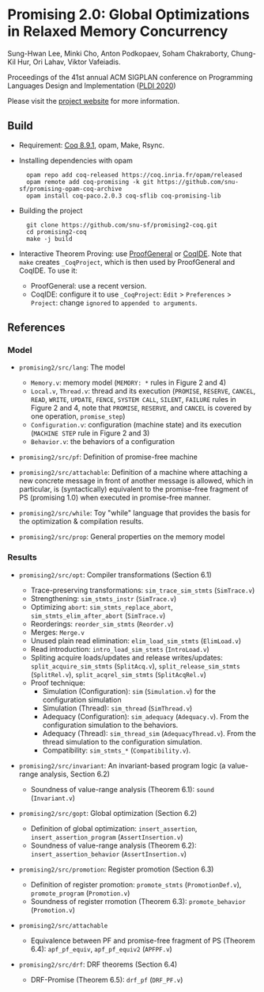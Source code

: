 # Promising 2.0: Global Optimizations in Relaxed Memory Concurrency

Sung-Hwan Lee, Minki Cho, Anton Podkopaev, Soham Chakraborty, Chung-Kil Hur, Ori Lahav, Viktor Vafeiadis.

Proceedings of the 41st annual ACM SIGPLAN conference on Programming Languages Design and Implementation ([PLDI 2020](https://conf.researchr.org/home/pldi-2020))

Please visit the [project website](https://sf.snu.ac.kr/promising2.0/) for more information.


## Build

- Requirement: [Coq 8.9.1](https://coq.inria.fr/download), opam, Make, Rsync.

- Installing dependencies with opam

        opam repo add coq-released https://coq.inria.fr/opam/released
        opam remote add coq-promising -k git https://github.com/snu-sf/promising-opam-coq-archive
        opam install coq-paco.2.0.3 coq-sflib coq-promising-lib

- Building the project

        git clone https://github.com/snu-sf/promising2-coq.git
        cd promising2-coq
        make -j build

- Interactive Theorem Proving: use [ProofGeneral](https://proofgeneral.github.io/) or [CoqIDE](https://coq.inria.fr/download).
  Note that `make` creates `_CoqProject`, which is then used by ProofGeneral and CoqIDE. To use it:
    + ProofGeneral: use a recent version.
    + CoqIDE: configure it to use `_CoqProject`: `Edit` > `Preferences` > `Project`: change `ignored` to `appended to arguments`.

## References

### Model

- `promising2/src/lang`: The model
    + `Memory.v`: memory model (`MEMORY: *` rules in Figure 2 and 4)
    + `Local.v`, `Thread.v`: thread and its execution
      (`PROMISE`, `RESERVE`, `CANCEL`, `READ`, `WRITE`, `UPDATE`, `FENCE`, `SYSTEM CALL`, `SILENT`, `FAILURE` rules in Figure 2 and 4,
       note that `PROMISE`, `RESERVE`, and `CANCEL` is covered by one operation, `promise_step`)
    + `Configuration.v`: configuration (machine state) and its execution (`MACHINE STEP` rule in Figure 2 and 3)
    + `Behavior.v`: the behaviors of a configuration

- `promising2/src/pf`: Definition of promise-free machine

- `promising2/src/attachable`: Definition of a machine where attaching a new concrete message in front of another message is allowed, which in particular,
  is (syntactically) equivalent to the promise-free fragment of PS (promising 1.0) when executed in promise-free manner.

- `promising2/src/while`: Toy "while" language that provides the basis for the optimization & compilation results.

- `promising2/src/prop`: General properties on the memory model

### Results

- `promising2/src/opt`: Compiler transformations (Section 6.1)
    + Trace-preserving transformations: `sim_trace_sim_stmts` (`SimTrace.v`)
    + Strengthening: `sim_stmts_instr` (`SimTrace.v`)
    + Optimizing `abort`: `sim_stmts_replace_abort`, `sim_stmts_elim_after_abort` (`SimTrace.v`)
    + Reorderings: `reorder_sim_stmts` (`Reorder.v`)
    + Merges: `Merge.v`
    + Unused plain read elimination: `elim_load_sim_stmts` (`ElimLoad.v`)
    + Read introduction: `intro_load_sim_stmts` (`IntroLoad.v`)
    + Spliting acquire loads/updates and release writes/updates:
        `split_acquire_sim_stmts` (`SplitAcq.v`), `split_release_sim_stmts` (`SplitRel.v`), `split_acqrel_sim_stmts` (`SplitAcqRel.v`)
    + Proof technique:
        * Simulation (Configuration): `sim` (`Simulation.v`) for the configuration simulation
        * Simulation (Thread): `sim_thread` (`SimThread.v`)
        * Adequacy (Configuration): `sim_adequacy` (`Adequacy.v`).  From the configuration simulation to the behaviors.
        * Adequacy (Thread): `sim_thread_sim` (`AdequacyThread.v`).  From the thread simulation to the configuration simulation.
        * Compatibility: `sim_stmts_*` (`Compatibility.v`).

- `promising2/src/invariant`: An invariant-based program logic (a value-range analysis, Section 6.2)
    + Soundness of value-range analysis (Theorem 6.1): `sound` (`Invariant.v`)

- `promising2/src/gopt`: Global optimization (Section 6.2)
    + Definition of global optimization: `insert_assertion`, `insert_assertion_program` (`AssertInsertion.v`)
    + Soundness of value-range analysis (Theorem 6.2): `insert_assertion_behavior` (`AssertInsertion.v`)

- `promising2/src/promotion`: Register promotion (Section 6.3)
    + Definition of register promotion: `promote_stmts` (`PromotionDef.v`), `promote_program` (`Promotion.v`)
    + Soundness of register rromotion (Theorem 6.3): `promote_behavior` (`Promotion.v`)

- `promising2/src/attachable`
    + Equivalence between PF and promise-free fragment of PS (Theorem 6.4): `apf_pf_equiv`, `apf_pf_equiv2` (`APFPF.v`)

- `promising2/src/drf`: DRF theorems (Section 6.4)
    + DRF-Promise (Theorem 6.5): `drf_pf` (`DRF_PF.v`)
